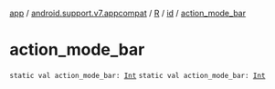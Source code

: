 [app](../../../index.md) / [android.support.v7.appcompat](../../index.md) / [R](../index.md) / [id](index.md) / [action_mode_bar](./action_mode_bar.md)

# action_mode_bar

`static val action_mode_bar: `[`Int`](https://kotlinlang.org/api/latest/jvm/stdlib/kotlin/-int/index.html)
`static val action_mode_bar: `[`Int`](https://kotlinlang.org/api/latest/jvm/stdlib/kotlin/-int/index.html)
